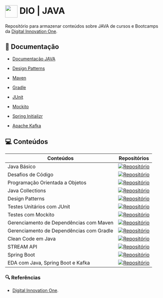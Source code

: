 # <img align="center" width="40px" src="https://hermes.digitalinnovation.one/assets/diome/logo-minimized.png"> DIO | JAVA

Repositório para armazenar conteúdos sobre JAVA de cursos e Bootcamps da [Digital Innovation One](https://www.dio.me/).

## 📄 Documentação
- [Documentação JAVA](https://docs.oracle.com/javase/7/docs/api/java/lang/String.html)
- [Design Patterns](https://refactoring.guru/design-patterns)

- [Maven](https://maven.apache.org/)
- [Gradle](https://gradle.org/)
- [JUnit](https://junit.org/junit5/)
- [Mockito](https://site.mockito.org/)
- [Spring Initializr](https://start.spring.io/)
- [Apache Kafka](https://kafka.apache.org/)

## 💻 Conteúdos

| Conteúdos | Repositórios |
| ----- | ------- |
| Java Básico | [![Repositório](https://img.shields.io/badge/Ver%20Material-B07219?style=for-the-badge)](https://github.com/joschonarth/dio-java/tree/main/java-basico) |
| Desafios de Código | [![Repositório](https://img.shields.io/badge/Ver%20Material-B07219?style=for-the-badge)](https://github.com/joschonarth/dio-java/tree/main/java-basico/code-challenges) |
| Programação Orientada a Objetos | [![Repositório](https://img.shields.io/badge/Ver%20Material-B07219?style=for-the-badge)](https://github.com/joschonarth/dio-java/tree/main/banco-digital-poo) |
| Java Collections | [![Repositório](https://img.shields.io/badge/Ver%20Material-B07219?style=for-the-badge)](https://github.com/joschonarth/dio-java/tree/main/java-collections) |
| Design Patterns | [![Repositório](https://img.shields.io/badge/Ver%20Material-B07219?style=for-the-badge)](https://github.com/joschonarth/dio-java/tree/main/java-design-patterns) |
| Testes Unitários com JUnit | [![Repositório](https://img.shields.io/badge/Ver%20Material-B07219?style=for-the-badge)](https://github.com/joschonarth/dio-java/tree/main/java-junit) |
| Testes com Mockito | [![Repositório](https://img.shields.io/badge/Ver%20Material-B07219?style=for-the-badge)](https://github.com/joschonarth/dio-java/tree/main/java-mockito) |
| Gerenciamento de Dependências com Maven | [![Repositório](https://img.shields.io/badge/Ver%20Material-B07219?style=for-the-badge)](https://github.com/joschonarth/dio-java/tree/main/java-maven) |
| Gerenciamento de Dependências com Gradle | [![Repositório](https://img.shields.io/badge/Ver%20Material-B07219?style=for-the-badge)](https://github.com/joschonarth/dio-java/tree/main/java-gradle) |
| Clean Code em Java | [![Repositório](https://img.shields.io/badge/Ver%20Material-B07219?style=for-the-badge)](https://github.com/joschonarth/dio-java/tree/main/java-clean-code) |
| STREAM API  | [![Repositório](https://img.shields.io/badge/Ver%20Material-B07219?style=for-the-badge)](https://github.com/joschonarth/dio-java/tree/main/stream-api) |
| Spring Boot | [![Repositório](https://img.shields.io/badge/Ver%20Material-B07219?style=for-the-badge)](https://github.com/joschonarth/dio-java/tree/main/spring-boot) |
| EDA com Java, Spring Boot e Kafka | [![Repositório](https://img.shields.io/badge/Ver%20Material-B07219?style=for-the-badge)](https://github.com/joschonarth/dio-java/tree/main/java-spring-kafka) |


### 🔍 Referências
- [Digital Innovation One](https://web.dio.me/).

